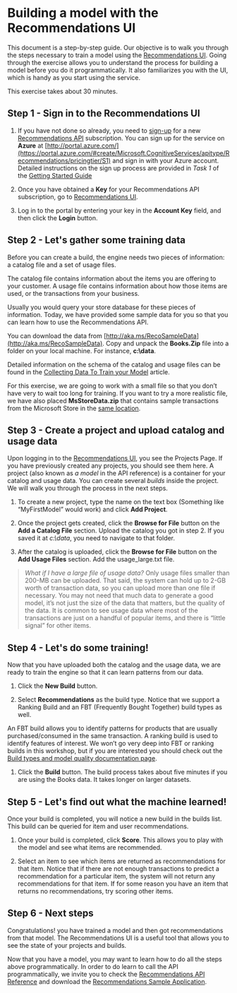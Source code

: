 <properties
	pageTitle="Building a model with the Recommnendations UI | Microsoft Azure"
	description="Azure Machine Learning Recommendations - Building a model with the Recommendations UI"
	services="cognitive-services"
	documentationCenter=""
	authors="luiscabrer"
	manager="jhubbard"
	editor="cgronlun"/>

<tags
	ms.service="cognitive-services"
	ms.workload="data-services"
	ms.tgt_pltfrm="na"
	ms.devlang="na"
	ms.topic="article"
	ms.date="10/11/2016"
	ms.author="luisca"/>

# Building a model with the Recommendations UI

This document is a step-by-step guide. Our objective is to walk you through the steps necessary to 
train a model using the [Recommendations UI](https://recommendations-portal.azurewebsites.net/).
Going through the exercise allows you to understand the process for building a model before you do it programmatically. 
It also familiarizes you with the UI, which is handy as you start using the service.

This exercise takes about 30 minutes.

<a name="Step1"></a>
## Step 1 - Sign in to the Recommendations UI ##

1. If you have not done so already, you need to [sign-up](https://portal.azure.com/#create/Microsoft.CognitiveServices/apitype/Recommendations/pricingtier/S1) for a 
new [Recommendations API](https://www.microsoft.com/cognitive-services/en-us/recommendations-api) subscription. You can sign up for the service on **Azure** at
[http://portal.azure.com/](https://portal.azure.com/#create/Microsoft.CognitiveServices/apitype/Recommendations/pricingtier/S1) and sign in with your Azure account. Detailed instructions on the 
sign up process are provided in *Task 1* of the [Getting Started Guide](cognitive-services-recommendations-quick-start.md) 

1. Once you have obtained a **Key** for your Recommendations API subscription, go to [Recommendations UI](https://recommendations-portal.azurewebsites.net/). 

1. Log in to the portal by entering your key in the **Account Key** field, and then click the **Login** button.

<a name="Step2"></a>
## Step 2 - Let's gather some training data ##

Before you can create a build, the engine needs two pieces of information: a catalog file and a set of usage files. 

The catalog file contains information about the items you are offering to your customer. A usage file contains information about how those items are used, or the transactions from your business.

Usually you would query your store database for these pieces of information. Today, we have provided some sample data for you so that you can learn how to use the Recommendations API.

You can download the data from [http://aka.ms/RecoSampleData](http://aka.ms/RecoSampleData). Copy and unpack the **Books.Zip** file into a folder on your local machine. 
For instance, **c:\data**.

Detailed information on the schema of the catalog and usage files can be found in the [Collecting Data To Train your Model](cognitive-services-recommendations-collecting-data.md) article.
 
For this exercise, we are going to work with a small file so that you don’t have very to wait too long for training. If you want to try a more realistic file, 
we have also placed **MsStoreData.zip** that contains sample transactions from the Microsoft Store in the [same location](http://aka.ms/RecoSampleData).

<a name="Step3"></a>
## Step 3 - Create a project and upload catalog and usage data ##

Upon logging in to the [Recommendations UI](https://recommendations-portal.azurewebsites.net/), you see the Projects Page. 
If you have previously created any projects, you should see them here.
A project (also known as *a model* in the API reference) is a container for your catalog and usage data. 
You can create several *builds* inside the project. We will walk you through the process in the next steps.

1. To create a new project, type the name on the text box (Something like “MyFirstModel” would work) and click **Add Project**.

1. Once the project gets created, click the **Browse for File** button on the **Add a Catalog File** section. 
Upload the catalog you got in step 2. If you saved it at *c:\data*, you need to navigate to that folder.

1.	After the catalog is uploaded, click the **Browse for File** button on the **Add Usage Files** section. Add the usage_large.txt file.

> *What if I have a large file of usage data?*
> Only usage files smaller than 200-MB  can be uploaded. That said, the system can hold up to 2-GB worth of transaction data, so you can upload more than one file if necessary.
> You may not need that much data to generate a good model, it’s not just the size of the data that matters, but the quality of 
> the data. It is common to see usage data where most of the transactions are just on a handful of popular items, 
> and there is “little signal” for other items.

<a name="Step4"></a>
## Step 4 - Let's do some training! ##

Now that you have uploaded both the catalog and the usage data, we are ready to train the engine so that it can learn patterns from our data.

1.	Click the **New Build** button.

1.	Select **Recommendations** as the build type. Notice that we support a Ranking Build and an FBT (Frequently Bought Together) build types as well.

 An FBT build allows you to identify patterns for products that are usually purchased/consumed in the same transaction. A ranking build is used to identify features of interest. 
 We won’t go very deep into FBT or ranking builds in this workshop, but if you are interested you should check out the [Build types and model quality documentation page](cognitive-services-recommendations-buildtypes.md).

1. Click the **Build** button. The build process takes about five minutes if you are using the Books data. It takes longer on larger datasets.

<a name="Step5"></a>
## Step 5 - Let's find out what the machine learned! ##

Once your build is completed, you will notice a new build in the builds list. This build can be queried for item and user recommendations.

1. Once your build is completed, click **Score**. This allows you to play with the model and see what items are recommended.

1. Select an item to see which items are returned as recommendations for that item. Notice that if there are not enough transactions to predict a recommendation for a particular item, the system 
will not return any recommendations for that item.  If for some reason you have an item that returns no recommendations, try scoring other items.

<a name="Step6"></a>
## Step 6 - Next steps ##
Congratulations! you have trained a model and then got recommendations from that model.  The Recommendations UI is a useful tool 
that allows you to see the state of your projects and builds. 

Now that you have a model, you may want to learn how to do all the steps above programmatically. In order to do learn to call the API programmatically,
we invite you to check the [Recommendations API Reference](http://go.microsoft.com/fwlink/?LinkId=759348) and 
download the [Recommendations Sample Application](http://go.microsoft.com/fwlink/?LinkID=759344).
